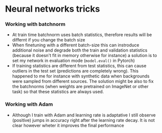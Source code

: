 # Neural networks tricks 

### Working with batchnorm

- At train time batchnorm uses batch statistics, therefore results will be differnt if you change the batch size
- When finetuning with a different batch-size this can instroduce additional noise and degrade both the train and validation statistics (because it doesn't fit in memory otherwise for instance) a solution is to set my network in evaluation mode  (`model.eval()` in Pytorch)
- If training statistics are different from test statistics, this can cause outliers in the test set (predictions are completely wrong). This happened to me for instance with synthetic data when backgrounds were sampled from different sources. The solution might be also to fix the batchnorms (when weights are pretrained on ImageNet or other task) so that these statistics are always used.


### Working with Adam

- Although I train with Adam and learning rate is adaptative I still observe (positive) jumps in accuracy right after the learning rate decay. It is not clear however wheter it improves the final performance
